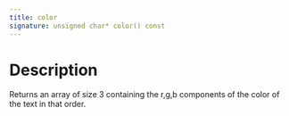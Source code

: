 ```yaml
---
title: color
signature: unsigned char* color() const
---
```


# Description
Returns an array of size 3 containing the r,g,b components of the color of the text in that order.
